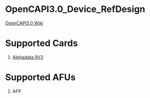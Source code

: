 # OpenCAPI3.0_Device_RefDesign

[OpenCAPI3.0 Wiki](https://github.com/OpenCAPI/OpenCAPI3.0_Client_RefDesign/wiki)

# Supported Cards
1. [Alphadata 9V3](https://www.alpha-data.com/dcp/products.php?product=adm-pcie-9v3)

# Supported AFUs
1. AFP
